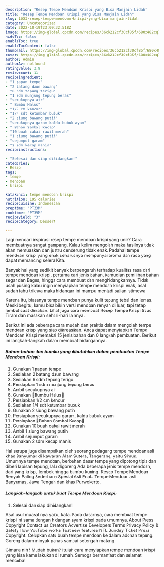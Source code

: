 ```yaml
---
description: "Resep Tempe Mendoan Krispi yang Bisa Manjain Lidah"
title: "Resep Tempe Mendoan Krispi yang Bisa Manjain Lidah"
slug: 1653-resep-tempe-mendoan-krispi-yang-bisa-manjain-lidah
category: Uncategorized
date: 2022-10-19T23:09:32.518Z
image: https://img-global.cpcdn.com/recipes/36cb212cf30cf85f/680x482cq70/tempe-mendoan-krispi-foto-resep-utama.jpg
hideToc: false
enableToc: true
enableTocContent: false
thumbnail: https://img-global.cpcdn.com/recipes/36cb212cf30cf85f/680x482cq70/tempe-mendoan-krispi-foto-resep-utama.jpg
cover: https://img-global.cpcdn.com/recipes/36cb212cf30cf85f/680x482cq70/tempe-mendoan-krispi-foto-resep-utama.jpg
author: Admin
authorAv: notfound
ratingvalue: 3.9
reviewcount: 11
recipeingredient:
- "1 papan tempe"
- "2 batang daun bawang"
- "6 sdm tepung terigu"
- "1 sdm munjung tepung beras"
- "secukupnya air"
- " Bumbu Halus"
- "1/2 cm kencur"
- "1/4 sdt ketumbar bubuk"
- "2 siung bawang putih"
- "secukupnya garam kaldu bubuk ayam"
- " Bahan Sambal Kecap"
- "10 buah cabai rawit merah"
- "1 siung bawang putih"
- "sejumput garam"
- "2 sdm kecap manis"
recipeinstructions:

- "Selesai dan siap dihidangkan!"
categories:
- Resep
tags:
- tempe
- mendoan
- krispi

katakunci: tempe mendoan krispi 
nutrition: 195 calories
recipecuisine: Indonesian
preptime: "PT33M"
cooktime: "PT39M"
recipeyield: "3"
recipecategory: Dessert

---
```





Lagi mencari inspirasi resep tempe mendoan krispi yang unik? Cara membuatnya sangat gampang. Kalau keliru mengolah maka hasilnya tidak akan memuaskan dan justru cenderung tidak enak. Padahal tempe mendoan krispi yang enak seharusnya mempunyai aroma dan rasa yang dapat memancing selera Kita.





Banyak hal yang sedikit banyak berpengaruh terhadap kualitas rasa dari tempe mendoan krispi, pertama dari jenis bahan, kemudian pemilihan bahan segar dan Bagus, hingga cara membuat dan menghidangkannya. Tidak usah pusing kalau ingin menyiapkan tempe mendoan krispi enak,      asal sudah tahu triknya maka hidangan ini mampu menjadi sajian istimewa.














Karena itu, biasanya tempe mendoan punya kulit tepung tebal dan lemas. Meski begitu, kamu bisa bikin versi mendoan renyah di luar, tapi tetap lembut saat dimakan. Lihat juga cara membuat Resep Tempe Krispi Saus Tiram dan masakan sehari-hari lainnya.






Berikut ini ada beberapa cara mudah dan praktis dalam mengolah tempe mendoan krispi yang siap dikreasikan. Anda dapat menyiapkan Tempe Mendoan Krispi memakai 15 jenis bahan dan 0 langkah pembuatan. Berikut ini langkah-langkah dalam membuat hidangannya.

<!--inarticleads1-->

##### Bahan-bahan dan bumbu yang dibutuhkan dalam pembuatan Tempe Mendoan Krispi:

1. Gunakan 1 papan tempe
1. Sediakan 2 batang daun bawang
1. Sediakan 6 sdm tepung terigu
1. Persiapkan 1 sdm munjung tepung beras
1. Ambil secukupnya air
1. Gunakan  🌹Bumbu Halus🌹
1. Persiapkan 1/2 cm kencur
1. Sediakan 1/4 sdt ketumbar bubuk
1. Gunakan 2 siung bawang putih
1. Persiapkan secukupnya garam, kaldu bubuk ayam
1. Persiapkan  🌹Bahan Sambal Kecap🌹
1. Gunakan 10 buah cabai rawit merah
1. Ambil 1 siung bawang putih
1. Ambil sejumput garam
1. Gunakan 2 sdm kecap manis


Hal serupa juga disampaikan oleh seorang pedagang tempe mendoan asli khas Banyumas di kawasan Alam Sutera, Tangerang, yaitu Simus. Umumnya tempe mendoan, berbahan dasar tempe yang dipotong tipis dan diberi lapisan tepung, lalu digoreng Ada beberapa jenis tempe mendoan, dari yang krispi, lembek hingga bumbu kuning. Resep Tempe Mendoan Renyah Paling Sederhana Spesial Asli Enak. Tempe Mendoan asli Banyumas, Jawa Tengah dan khas Purwokerto. 

<!--inarticleads2-->

##### Langkah-langkah untuk buat Tempe Mendoan Krispi:


1. Selesai dan siap dihidangkan!

Asal usul muasal nya yaitu, kata. Pada dasarnya, cara membuat tempe krispi ini sama dengan hidangan ayam krispi pada umumnya. About Press Copyright Contact us Creators Advertise Developers Terms Privacy Policy &amp; Safety How YouTube works Test new features NFL Sunday Ticket Press Copyright. Celupkan satu buah tempe mendoan ke dalam adonan tepung. Goreng dalam minyak panas sampai setengah matang. 

Gimana nih? Mudah bukan? Itulah cara menyiapkan tempe mendoan krispi yang bisa kamu lakukan di rumah. Semoga bermanfaat dan selamat mencoba!

